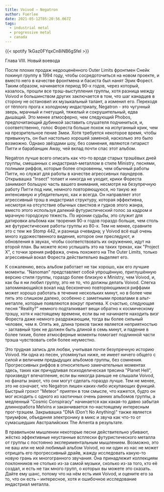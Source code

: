 ```yaml
---
title: Voivod — Negatron
author: Fuerlee
date: 2021-05-12T05:20:56.067Z
tags:
  - industrial metal
  - progressive metal
  - canada
---
```

{{< spotify 1kGaz0FYqxCn8iNB6gSfeI >}}

Глава VIII. Новый воевода

После плохих продаж недооценённого Outer Limits фронтмен Снейк покинул группу в 1994 году, чтобы сосредоточиться на новом проекте, и вместо него в качестве фронтмена и басиста был нанят Эрик Форест. Таким образом, начинается период 90-х годов, через который, казалось, прошли все трэш-выступления группы, хотя разница между Voivod и большинством других заключается в том, что шаг канадцев в сторону не остановил их музыкальный талант, а изменил его. Переходя от тёплого прога к холодному индастриалу, Negatron - это чугунный зверь, мрачный и гнетущий, тяжелый и сокрушительный, едва дышащий. Это менее атмосферно, чем следующий Phobos, предпочитающий дубинкой заставить слушателя подчиниться, и, соответственно, голос Фореста больше похож на испуганный крик, чем на презрительное пение Змеи. Хотя требуется некоторое время, чтобы привыкнуть, он был настолько хорошей заменой, насколько это было возможно. Однако звёздами шоу, без сомнения, являются гитарист Пигги и барабанщик Away, чей вклад почти спас этот альбом.

Negatron лучше всего описать как что-то вроде старых трэшёвых дней группы, смешанных с индастриал-металлом в стиле Ministry, песнями, полными риффов, которые более откровенны, чем обычный работы Пигги, но служат для работы в качестве агрессивных паундеров. Открывашка "Insect" топает и никогда не уходит, крики Фореста занимают большую часть вашего внимания, несмотря на безупречную работу Пигги под ним, немного повторяющуюся, но такую же интенсивную и убедительную, как и всегда. Он направляет этот агрессивный трэш в индастриал структуру, которая эффективна, несмотря на отсутствие обычных свистков и гудков этого жанра, вместо этого используя далекий футуристический голос за кадром и мрачную городскую тяжесть. По иронии судьбы, это служит для датировки альбома как творения 90-х годов гораздо больше, чем столь же футуристические работы группы из 80-х. Тем не менее, сравните это с тем же Stomp 442, и разница очевидна; у Voivod всё ещё очень много художественного видения, которое они преследуют, и обновления в звуках, чтобы соответствовать их окружению, идут на второй план. Вы можете ясно услышать это на таких треках, как "Project X", с точки зрения риффажа, очень похожего на The Outer Limits, только агрессивный вокал Фореста действительно выделяет его.

К сожалению, весь альбом работает не так хорошо, как его лучшие моменты. "Nanoman" представляет собой упрощённую, приглушённую версию стиля группы, гораздо более близкую к Ministry, чем Voivod, и, как бы я ни любил группу, это не то, что должны делать Voivod. Слегка запоминающийся вокал над бесконечно повторяющимися риффами может хорошо работать в течение нескольких минут, но в более чем пять это слишком далеко, особенно с заметными провалами в альт-металле, которые появляются вокруг припева. К счастью, следующая песня "Reality?" немного подталкивает вещи обратно к космическому трэшу, хотя к настоящему времени, если вы не начинаете находить визг Фореста даже немного раздражающим, тогда вы более сильный человек, чем я. Опять же, длина треков также является неприятностью - заглавный трек не должен быть длиной в семь минут, и падение в более тихие, более атмосферные моменты помогает подлинной части трэша чувствовать себя более неуместно.

Это трудная запись для любви, учитывая почти безупречную историю Voivod. Ни одна из песен, упомянутых ниже, не имеет ничего общего с силой и величием предыдущих альбомов группы, без сомнения. Прогрессивных риффов в относительно замечательных моментах здесь, таких как причудливая психоделическая трясина "Planet Hell", произведут впечатление, если вы никогда раньше не слышали Voivod, но фанаты знают, что они могут сделать гораздо лучше. Тем не менее, это не означает, что Negatron лишен каких-либо искупающих функций. Быстрый грохот "Meteor" приятен в том смысле, что кажется, будто он мог исходить с одного из хаотичных очень ранних альбомов группы, а медленный "Cosmic Conspiracy" начинается как какая-то давно забытая длинноработа Melvins и заканчивается по-настоящему интересным прог-трэшем. Закрывашка "DNA (Don't No Anything)" также является триумфом, объединяя электронику в микс и звуча как что-то от сумасшедших Австралийских The Amenta в результате.

В правильном мышлении некоторые песни действительно убивают, жёстко эффективные неустанные всплески футуристического металла от группы с постоянно экспериментальным мышлением. Возможно, это не ваш или не мой любимый альбом Voivod, но ни один из нас не может отрицать его прогрессивный драйв, жажду исследовать какую-то новую грань их многогранного звучания. Она принадлежит коллекциям поклонников не столько из-за самой музыки, сколько из-за того, кто её создал, и есть не так много групп, о которых вы можете это сказать. Дайте ему шанс, потому что на нём есть имя Voivod, и оцените его за то, что он есть – интересное, хотя и ошибочное исследование индастриал металла.